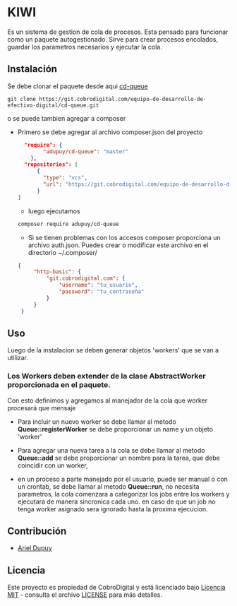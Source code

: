 # KIWI
Es un sistema de gestion de cola de procesos.
Esta pensado para funcionar como un paquete autogestionado. 
Sirve para crear procesos encolados, guardar los parametros necesarios y ejecutar la cola.

## Instalación

Se debe clonar el paquete desde aqui [cd-queue](https://git.cobrodigital.com/equipo-de-desarrollo-de-efectivo-digital/cd-queue.git)

    git clone https://git.cobrodigital.com/equipo-de-desarrollo-de-efectivo-digital/cd-queue.git
    
o se puede tambien agregar a composer
* Primero se debe agregar al archivo composer.json del proyecto 
    ```json
      "require": {
            "adupuy/cd-queue": "master"
        },
      "repositories": [
          {
            "type": "vcs",
            "url": "https://git.cobrodigital.com/equipo-de-desarrollo-de-efectivo-digital/cd-queue.git^"
          }
    ]
  ```
  * luego ejecutamos 
  ```bash
  composer require adupuy/cd-queue
  ```
  * Si se tienen problemas con los accesos composer proporciona un archivo auth.json. Puedes crear o modificar este archivo en el directorio ~/.composer/
   ```json
   {
        "http-basic": {
            "git.cobrodigital.com": {
                "username": "tu_usuario",
                "password": "tu_contraseña"
            }
        }
    }
    ```
## Uso

Luego de la instalacion se deben generar objetos 'workers' que se van a utilizar.
### Los Workers deben extender de la clase AbstractWorker proporcionada en el paquete.
Con esto definimos y agregamos al manejador de la cola que worker procesará que mensaje
* Para incluir un nuevo worker se debe llamar al metodo **Queue::registerWorker** se debe proporcionar un name y un objeto 'worker'

* Para agregar una nueva tarea a la cola se debe llamar al metodo **Queue::add** se debe proporcionar un nombre para la tarea, que debe coincidir con un worker,

* en un proceso a parte manejado por el usuario, puede ser manual o con un crontab, 
 se debe llamar al metodo **Queue::run**, no necesita parametros, la cola comenzara a categorizar los jobs entre los workers y ejecutara de manera sincronica cada uno.
en caso de que un job no tenga worker asignado sera ignorado hasta la proxima ejecucion.


## Contribución

* [Ariel Dupuy](https://git.cobrodigital.com/adupuy)

## Licencia

Este proyecto es propiedad de CobroDigital y está licenciado bajo [Licencia MIT](https://opensource.org/licenses/MIT) - consulta el archivo [LICENSE](LICENSE) para más detalles.


